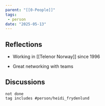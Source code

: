 ```yaml
---
parent: "[[0-People]]"
tags:
 - person
date: "2025-05-13"
---
```

## Reflections
* Working in [[Telenor Norway]] since 1996
- Great networking with teams
## Discussions
```tasks
not done
tag includes #person/heidi_frydenlund
```
